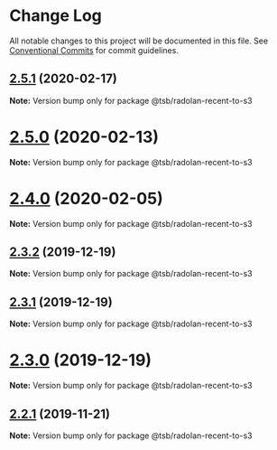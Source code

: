 # Change Log

All notable changes to this project will be documented in this file.
See [Conventional Commits](https://conventionalcommits.org) for commit guidelines.

## [2.5.1](https://github.com/technologiestiftung/flusshygiene-radolan-recent-to-s3/compare/v2.5.0...v2.5.1) (2020-02-17)

**Note:** Version bump only for package @tsb/radolan-recent-to-s3





# [2.5.0](https://github.com/technologiestiftung/flusshygiene-radolan-recent-to-s3/compare/v2.4.0...v2.5.0) (2020-02-13)

**Note:** Version bump only for package @tsb/radolan-recent-to-s3





# [2.4.0](https://github.com/technologiestiftung/flusshygiene-radolan-recent-to-s3/compare/v2.3.2...v2.4.0) (2020-02-05)

**Note:** Version bump only for package @tsb/radolan-recent-to-s3





## [2.3.2](https://github.com/technologiestiftung/flusshygiene-radolan-recent-to-s3/compare/v2.3.1...v2.3.2) (2019-12-19)

**Note:** Version bump only for package @tsb/radolan-recent-to-s3





## [2.3.1](https://github.com/technologiestiftung/flusshygiene-radolan-recent-to-s3/compare/v2.3.0...v2.3.1) (2019-12-19)

**Note:** Version bump only for package @tsb/radolan-recent-to-s3





# [2.3.0](https://github.com/technologiestiftung/flusshygiene-radolan-recent-to-s3/compare/v2.2.1...v2.3.0) (2019-12-19)

**Note:** Version bump only for package @tsb/radolan-recent-to-s3





## [2.2.1](https://github.com/technologiestiftung/flusshygiene-radolan-recent-to-s3/compare/v2.2.0...v2.2.1) (2019-11-21)

**Note:** Version bump only for package @tsb/radolan-recent-to-s3
